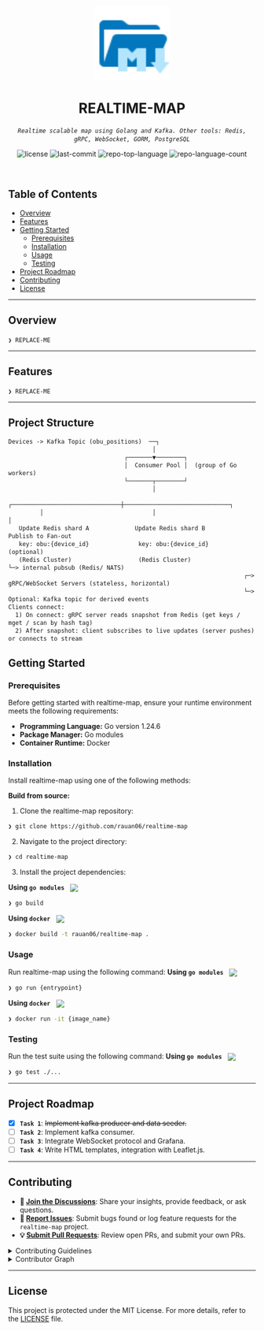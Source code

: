 <p align="center">
    <img src="https://raw.githubusercontent.com/PKief/vscode-material-icon-theme/ec559a9f6bfd399b82bb44393651661b08aaf7ba/icons/folder-markdown-open.svg" align="center" width="30%">
</p>
<p align="center"><h1 align="center">REALTIME-MAP</h1></p>
<p align="center">
	<em><code>Realtime scalable map using Golang and Kafka. Other tools: Redis, gRPC, WebSocket, GORM, PostgreSQL</code></em>
</p>
<p align="center">
	<img src="https://img.shields.io/github/license/rauan06/realtime-map?style=default&logo=opensourceinitiative&logoColor=white&color=0080ff" alt="license">
	<img src="https://img.shields.io/github/last-commit/rauan06/realtime-map?style=default&logo=git&logoColor=white&color=0080ff" alt="last-commit">
	<img src="https://img.shields.io/github/languages/top/rauan06/realtime-map?style=default&color=0080ff" alt="repo-top-language">
	<img src="https://img.shields.io/github/languages/count/rauan06/realtime-map?style=default&color=0080ff" alt="repo-language-count">
</p>
<p align="center"><!-- default option, no dependency badges. -->
</p>
<p align="center">
	<!-- default option, no dependency badges. -->
</p>
<br>

##  Table of Contents

- [ Overview](#-overview)
- [ Features](#-features)
- [ Getting Started](#-getting-started)
  - [ Prerequisites](#-prerequisites)
  - [ Installation](#-installation)
  - [ Usage](#-usage)
  - [ Testing](#-testing)
- [ Project Roadmap](#-project-roadmap)
- [ Contributing](#-contributing)
- [ License](#-license)

---

##  Overview

<code>❯ REPLACE-ME</code>

---

##  Features

<code>❯ REPLACE-ME</code>

---

##  Project Structure

```scharp
Devices -> Kafka Topic (obu_positions)  ──┐
                                         │
                                 ┌───────▼────────┐
                                 │  Consumer Pool │  (group of Go workers)
                                 └───────┬────────┘
                                         │
         ┌───────────────────────────────┼──────────────────────────────┐
         │                               │                              │
   Update Redis shard A             Update Redis shard B           Publish to Fan-out
   key: obu:{device_id}              key: obu:{device_id}            (optional)
   (Redis Cluster)                   (Redis Cluster)                 └─> internal pubsub (Redis/ NATS)
                                                                   ┌─> gRPC/WebSocket Servers (stateless, horizontal)
                                                                   └─> Optional: Kafka topic for derived events
Clients connect:
  1) On connect: gRPC server reads snapshot from Redis (get keys / mget / scan by hash tag)
  2) After snapshot: client subscribes to live updates (server pushes) or connects to stream

```

##  Getting Started

###  Prerequisites

Before getting started with realtime-map, ensure your runtime environment meets the following requirements:

- **Programming Language:** Go version 1.24.6
- **Package Manager:** Go modules
- **Container Runtime:** Docker


###  Installation

Install realtime-map using one of the following methods:

**Build from source:**

1. Clone the realtime-map repository:
```sh
❯ git clone https://github.com/rauan06/realtime-map
```

2. Navigate to the project directory:
```sh
❯ cd realtime-map
```

3. Install the project dependencies:


**Using `go modules`** &nbsp; [<img align="center" src="https://img.shields.io/badge/Go-00ADD8.svg?style={badge_style}&logo=go&logoColor=white" />](https://golang.org/)

```sh
❯ go build
```


**Using `docker`** &nbsp; [<img align="center" src="https://img.shields.io/badge/Docker-2CA5E0.svg?style={badge_style}&logo=docker&logoColor=white" />](https://www.docker.com/)

```sh
❯ docker build -t rauan06/realtime-map .
```




###  Usage
Run realtime-map using the following command:
**Using `go modules`** &nbsp; [<img align="center" src="https://img.shields.io/badge/Go-00ADD8.svg?style={badge_style}&logo=go&logoColor=white" />](https://golang.org/)

```sh
❯ go run {entrypoint}
```


**Using `docker`** &nbsp; [<img align="center" src="https://img.shields.io/badge/Docker-2CA5E0.svg?style={badge_style}&logo=docker&logoColor=white" />](https://www.docker.com/)

```sh
❯ docker run -it {image_name}
```


###  Testing
Run the test suite using the following command:
**Using `go modules`** &nbsp; [<img align="center" src="https://img.shields.io/badge/Go-00ADD8.svg?style={badge_style}&logo=go&logoColor=white" />](https://golang.org/)

```sh
❯ go test ./...
```


---
##  Project Roadmap

- [X] **`Task 1`**: <strike>Implement kafka producer and data seeder.</strike>
- [ ] **`Task 2`**: Implement kafka consumer.
- [ ] **`Task 3`**: Integrate WebSocket protocol and Grafana.
- [ ] **`Task 4`**: Write HTML templates, integration with Leaflet.js.
---

##  Contributing

- **💬 [Join the Discussions](https://github.com/rauan06/realtime-map/discussions)**: Share your insights, provide feedback, or ask questions.
- **🐛 [Report Issues](https://github.com/rauan06/realtime-map/issues)**: Submit bugs found or log feature requests for the `realtime-map` project.
- **💡 [Submit Pull Requests](https://github.com/rauan06/realtime-map/blob/main/CONTRIBUTING.md)**: Review open PRs, and submit your own PRs.

<details closed>
<summary>Contributing Guidelines</summary>

1. **Fork the Repository**: Start by forking the project repository to your github account.
2. **Clone Locally**: Clone the forked repository to your local machine using a git client.
   ```sh
   git clone https://github.com/rauan06/realtime-map
   ```
3. **Create a New Branch**: Always work on a new branch, giving it a descriptive name.
   ```sh
   git checkout -b new-feature-x
   ```
4. **Make Your Changes**: Develop and test your changes locally.
5. **Commit Your Changes**: Commit with a clear message describing your updates.
   ```sh
   git commit -m 'Implemented new feature x.'
   ```
6. **Push to github**: Push the changes to your forked repository.
   ```sh
   git push origin new-feature-x
   ```
7. **Submit a Pull Request**: Create a PR against the original project repository. Clearly describe the changes and their motivations.
8. **Review**: Once your PR is reviewed and approved, it will be merged into the main branch. Congratulations on your contribution!
</details>

<details closed>
<summary>Contributor Graph</summary>
<br>
<p align="left">
   <a href="https://github.com{/rauan06/realtime-map/}graphs/contributors">
      <img src="https://contrib.rocks/image?repo=rauan06/realtime-map">
   </a>
</p>
</details>

---

##  License

This project is protected under the MIT License. For more details, refer to the [LICENSE](https://choosealicense.com/licenses/) file.
